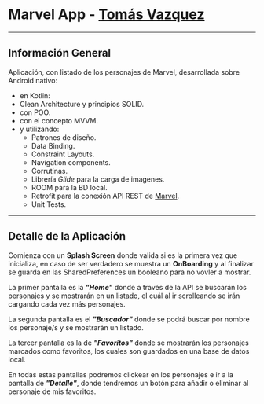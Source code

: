 # **Marvel App - [Tomás Vazquez](https://www.linkwdin.com/in/tomas-vazquez)**
***
## Información General

Aplicación, con listado de los personajes de Marvel, desarrollada sobre Android nativo:
- en Kotlin:
- Clean Architecture y principios SOLID.
- con POO.
- con el concepto MVVM.
- y utilizando:
  - Patrones de diseño.
  - Data Binding.
  - Constraint Layouts.
  - Navigation components.
  - Corrutinas.
  - Librería *Glide* para la carga de imagenes.
  - ROOM para la BD local.
  - Retrofit para la conexión API REST de [Marvel](https://developer.marvel.com/docs).
  - Unit Tests.
***
## Detalle de la Aplicación

Comienza con un **Splash Screen** donde valida si es la primera vez que inicializa, en caso de ser verdadero se muestra un **OnBoarding** y al finalizar se guarda en las SharedPreferences un booleano para no vovler a mostrar.

La primer pantalla es la ***"Home"*** donde a través de la API se buscarán los personajes y se mostrarán en un listado, el cuál al ir scrolleando se irán cargando cada vez más personajes.

La segunda pantalla es el ***"Buscador"*** donde se podrá buscar por nombre los personaje/s y se mostrarán un listado.

La tercer pantalla es la de ***"Favoritos"*** donde se mostrarán los personajes marcados como favoritos, los cuales son guardados en una base de datos local.

En todas estas pantallas podremos clickear en los personajes e ir a la pantalla de ***"Detalle"***, donde tendremos un botón para añadir o eliminar al personaje de mis favoritos.
